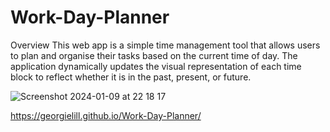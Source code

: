 # Work-Day-Planner

Overview
This web app is a simple time management tool that allows users to plan and organise their tasks based on the current time of day. The application dynamically updates the visual representation of each time block to reflect whether it is in the past, present, or future.

![Screenshot 2024-01-09 at 22 18 17](https://github.com/georgielill/Work-Day-Planner/assets/47761199/da18962d-2198-48a0-8f3f-7b7c67de5005)

https://georgielill.github.io/Work-Day-Planner/
